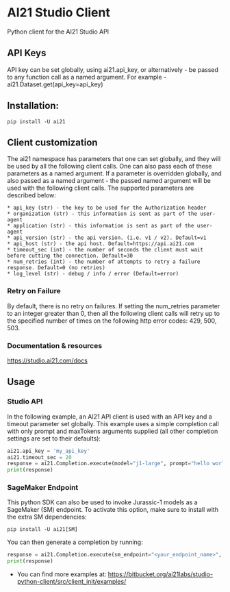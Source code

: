 # AI21 Studio Client
Python client for the AI21 Studio API

## API Keys
API key can be set globally, using ai21.api_key, or alternatively - be passed to any function call 
as a named argument. For example - ai21.Dataset.get(api_key=api_key)

## Installation:
`pip install -U ai21`

## Client customization
The ai21 namespace has parameters that one can set globally, and they will 
be used by all the following client calls. 
One can also pass each of these parameters as a named argument. 
If a parameter is overridden globally, and also passed as a named argument - 
the passed named argument will be used with the following client calls.
The supported parameters are described below:
```text
* api_key (str) - the key to be used for the Authorization header
* organization (str) - this information is sent as part of the user-agent
* application (str) - this information is sent as part of the user-agent
* api_version (str) - the api version. (i.e. v1 / v2). Default=v1
* api_host (str) - the api host. Default=https://api.ai21.com
* timeout_sec (int) - the number of seconds the client must wait before cutting the connection. Default=30
* num_retries (int) - the number of attempts to retry a failure response. Default=0 (no retries)
* log_level (str) - debug / info / error (Default=error)
```
### Retry on Failure
By default, there is no retry on failures. If setting the num_retries parameter
to an integer greater than 0, then all the following client calls will retry up to the specified 
number of times on the following http error codes: 429, 500, 503.

### Documentation & resources
https://studio.ai21.com/docs

## Usage

### Studio API
In the following example, an AI21 API client is used with an API key and a timeout parameter set globally. 
This example uses a simple completion call with only prompt and maxTokens arguments supplied
(all other completion settings are set to their defaults):
```python
ai21.api_key = 'my_api_key'
ai21.timeout_sec = 20
response = ai21.Completion.execute(model="j1-large", prompt="hello world", maxTokens=20)
print(response)
```

### SageMaker Endpoint
This python SDK can also be used to invoke Jurassic-1 models as a SageMaker (SM) endpoint. To activate this option, make sure to install with the extra SM dependencies:

`pip install -U ai21[SM]`

You can then generate a completion by running:
```python
response = ai21.Completion.execute(sm_endpoint="<your_endpoint_name>", prompt="hello world", maxTokens=20)
print(response)
```

* You can find more examples at: https://bitbucket.org/ai21labs/studio-python-client/src/client_init/examples/
